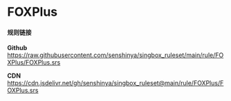 # FOXPlus

#### 规则链接

**Github**
https://raw.githubusercontent.com/senshinya/singbox_ruleset/main/rule/FOXPlus/FOXPlus.srs

**CDN**
https://cdn.jsdelivr.net/gh/senshinya/singbox_ruleset@main/rule/FOXPlus/FOXPlus.srs